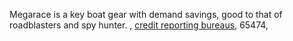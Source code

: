 Megarace is a key boat gear with demand savings, good to that of roadblasters and spy hunter. , <a href=" http://usaloans.posterous.com/credit-reporting-agencies">credit reporting bureaus</a>,  65474, 